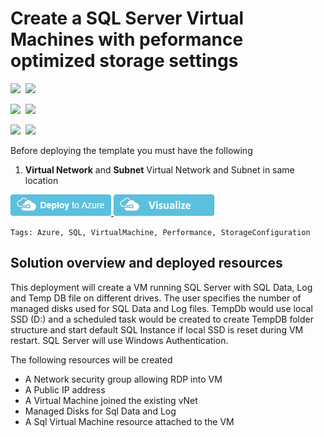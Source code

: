 # Create a SQL Server Virtual Machines with peformance optimized storage settings

<IMG SRC="https://azbotstorage.blob.core.windows.net/badges/101-sql-vm-new-storage/PublicLastTestDate.svg" />&nbsp;
<IMG SRC="https://azbotstorage.blob.core.windows.net/badges/101-sql-vm-new-storage/PublicDeployment.svg" />&nbsp;

<IMG SRC="https://azbotstorage.blob.core.windows.net/badges/101-sql-vm-new-storage/FairfaxLastTestDate.svg" />&nbsp;
<IMG SRC="https://azbotstorage.blob.core.windows.net/badges/101-sql-vm-new-storage/FairfaxDeployment.svg" />&nbsp;

<IMG SRC="https://azbotstorage.blob.core.windows.net/badges/101-sql-vm-new-storage/BestPracticeResult.svg?" />&nbsp;
<IMG SRC="https://azbotstorage.blob.core.windows.net/badges/101-sql-vm-new-storage/CredScanResult.svg" />&nbsp;


Before deploying the template you must have the following

1. **Virtual Network** and **Subnet** Virtual Network and Subnet in same location

<a href="https://portal.azure.com/#create/Microsoft.Template/uri/https%3A%2F%2Fraw.githubusercontent.com%2FAzure%2Fazure-quickstart-templates%2Fmaster%2F101-sql-vm-new-storage%2Fazuredeploy.json" target="_blank">
    <img src="https://raw.githubusercontent.com/Azure/azure-quickstart-templates/master/1-CONTRIBUTION-GUIDE/images/deploytoazure.png"/>
</a>
<a href="http://armviz.io/#/?load=https%3A%2F%2Fraw.githubusercontent.com%2FAzure%2Fazure-quickstart-templates%2Fmaster%2F101-sql-vm-new-storage%2Fazuredeploy.json" target="_blank">
    <img src="https://raw.githubusercontent.com/Azure/azure-quickstart-templates/master/1-CONTRIBUTION-GUIDE/images/visualizebutton.png"/>
</a>

`Tags: Azure, SQL, VirtualMachine, Performance, StorageConfiguration`

## Solution overview and deployed resources

This deployment will create a VM running SQL Server with SQL Data, Log and Temp DB file on different drives.
The user specifies the number of managed disks used for SQL Data and Log files.
TempDb would use local SSD (D:) and a scheduled task would be created to create TempDB folder structure and start default SQL Instance if local SSD is reset during VM restart. 
SQL Server will use Windows Authentication.

The following resources will be created
 - A Network security group allowing RDP into VM
 - A Public IP address
 - A Virtual Machine joined the existing vNet
 - Managed Disks for Sql Data and Log 
 - A Sql Virtual Machine resource attached to the VM

